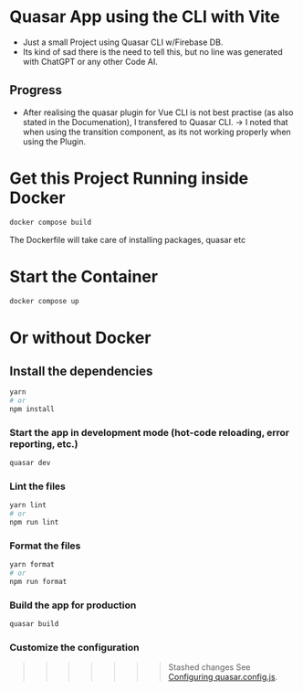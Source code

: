 # Quasar App using the CLI with Vite

- Just a small Project using Quasar CLI w/Firebase DB.
- Its kind of sad there is the need to tell this, but no line was generated with ChatGPT or any other Code AI.

## Progress

- After realising the quasar plugin for Vue CLI is not best practise (as also stated in the Documenation), I transfered to Quasar CLI.
  -> I noted that when using the transition component, as its not working properly when using the Plugin.

# Get this Project Running inside Docker

```bash
docker compose build
```

The Dockerfile will take care of installing packages, quasar etc

# Start the Container

```bash
docker compose up
```

# Or without Docker

## Install the dependencies

```bash
yarn
# or
npm install
```

### Start the app in development mode (hot-code reloading, error reporting, etc.)

```bash
quasar dev
```

### Lint the files

```bash
yarn lint
# or
npm run lint
```

### Format the files

```bash
yarn format
# or
npm run format
```

### Build the app for production

```bash
quasar build
```

### Customize the configuration

> > > > > > > Stashed changes
> > > > > > > See [Configuring quasar.config.js](https://v2.quasar.dev/quasar-cli-vite/quasar-config-js).
